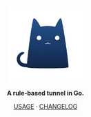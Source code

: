 &nbsp;

<div align="center">
  <img src="./assets/clash.png" width="35%" alt="clash" />
  <p>
    <b>A rule-based tunnel in Go.</b>
  </p>
  <p>
    <a href="https://github.com/xtoys/clash/wiki">USAGE</a> · <a href="https://github.com/Dreamacro/clash/releases/tag/premium">CHANGELOG</a>
  </p>
</div>

&nbsp;
